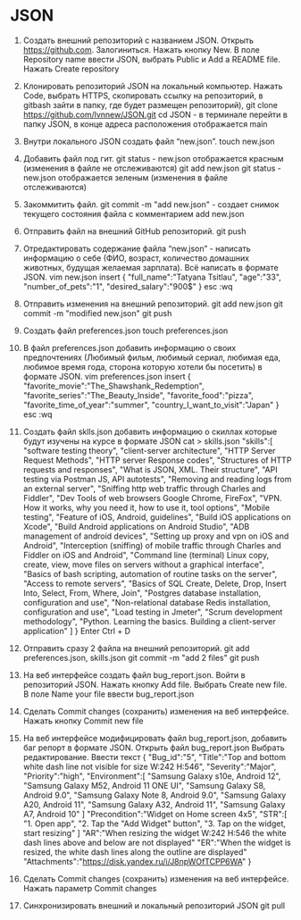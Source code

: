 # JSON
 1. Создать внешний репозиторий c названием JSON.
Открыть https://github.com. Залогиниться. Нажать кнопку New.
В поле Repository name ввести JSON, выбрать Public и Add a README file.
Нажать Create repository

 2. Клонировать репозиторий JSON на локальный компьютер.
Нажать Code, выбрать HTTPS, скопировать ссылку на репозиторий, в gitbash зайти в папку, где будет размещен репозиторий),
git clone https://github.com/lvnnew/JSON.git
cd JSON - в терминале перейти в папку JSON, в конце адреса расположения отображается main

 3. Внутри локального JSON создать файл “new.json”.
touch new.json

 4. Добавить файл под гит.
git status - new.json отображается красным (изменения в файле не отслеживаются)
git add new.json
git status - new.json отображается зеленым (изменения в файле отслеживаются)

 5. Закоммитить файл.
git commit -m "add new.json" - создает снимок текущего состояния файла с комментарием add new.json

 6. Отправить файл на внешний GitHub репозиторий.
git push

 7. Отредактировать содержание файла “new.json” - написать информацию о себе (ФИО, возраст, количество домашних животных, будущая желаемая зарплата). Всё написать в формате JSON.
vim new.json
insert
{
	"full_name":"Tatyana Tsitlau",
	"age":"33",
	"number_of_pets":"1",
	"desired_salary":"900$"
}
esc
:wq

 8. Отправить изменения на внешний репозиторий.
git add new.json
git commit -m "modified new.json"
git push

 9. Создать файл preferences.json
touch preferences.json

 10. В файл preferences.json добавить информацию о своих предпочтениях (Любимый фильм, любимый сериал, любимая еда, любимое время года, сторона которую хотели бы посетить) в формате JSON.
vim preferences.json
insert
{
	"favorite_movie":"The_Shawshank_Redemption",
	"favorite_series":"The_Beauty_Inside",
	"favorite_food":"pizza",
	"favorite_time_of_year":"summer",
	"country_I_want_to_visit":"Japan"
}
esc
:wq

 11. Создать файл sklls.json добавить информацию о скиллах которые будут изучены на курсе в формате JSON
cat > skills.json
"skills":[
	"software testing theory",
	"client-server architecture",
	"HTTP Server Request Methods",
	"HTTP server Response codes",
	"Structures of HTTP requests and responses",
	"What is JSON, XML. Their structure",
	"API testing via Postman JS, API autotests",
	"Removing and reading logs from an external server",
	"Sniffing http web traffic through Charles and Fiddler",
	"Dev Tools of web browsers Google Chrome, FireFox",
	"VPN. How it works, why you need it, how to use it, tool options",
	"Mobile testing",
	"Feature of iOS, Android, guidelines",
	"Build iOS applications on Xcode",
	"Build Android applications on Android Studio",
	"ADB management of android devices",
	"Setting up proxy and vpn on iOS and Android",
	"Interception (sniffing) of mobile traffic through Charles and Fiddler on iOS and Android",
	"Command line (terminal) Linux copy, create, view, move files on servers without a graphical interface",
	"Basics of bash scripting, automation of routine tasks on the server",
	"Access to remote servers",
	"Basics of SQL Create, Delete, Drop, Insert Into, Select, From, Where, Join",
	"Postgres database installation, configuration and use",
	"Non-relational database Redis installation, configuration and use",
	"Load testing in Jmeter",
	"Scrum development methodology",
	"Python. Learning the basics. Building a client-server application"
	]
}
Enter
Ctrl + D

 12. Отправить сразу 2 файла на внешний репозиторий.
git add preferences.json, skills.json
git commit -m "add 2 files"
git push

 13. На веб интерфейсе создать файл bug_report.json.
Войти в репозиторий JSON. Нажать кнопку Add file.
Выбрать Create new file. В поле Name your file ввести bug_report.json

 14. Сделать Commit changes (сохранить) изменения на веб интерфейсе.
Нажать кнопку Commit new file

 15. На веб интерфейсе модифицировать файл bug_report.json, добавить баг репорт в формате JSON.
Открыть файл bug_report.json Выбрать редактирование. Ввести текст
{
	"Bug_id":"5",
	"Title":"Top and bottom white dash line not visible for size W:242 H:546",
	"Severity":"Major",
	"Priority":"high",
	"Environment":[
			"Samsung Galaxy s10e, Android 12",
			"Samsung Galaxy М52, Android 11 ONE UI",
			"Samsung Galaxy S8, Android 9.0",
			"Samsung Galaxy Note 8, Android 9.0",
			"Samsung Galaxy A20, Android 11",
			"Samsung Galaxy A32, Android 11",
			"Samsung Galaxy A7, Android 10"
 			]
  	"Precondition":"Widget on Home screen 4x5",
	"STR":[ 
		"1. Open app",
		"2. Tap the "Add Widget" button",
		"3. Tap on the widget, start resizing"
		]
	"AR":"When resizing the widget W:242 H:546 the white dash lines above and below are not displayed"
	"ER":"When the widget is resized, the white dash lines along the outline are displayed"
	"Attachments":"https://disk.yandex.ru/i/J8npWOfTCPP6WA"
}

 16. Сделать Commit changes (сохранить) изменения на веб интерфейсе.
Нажать параметр Commit changes

 17. Синхронизировать внешний и локальный репозиторий JSON
git pull
